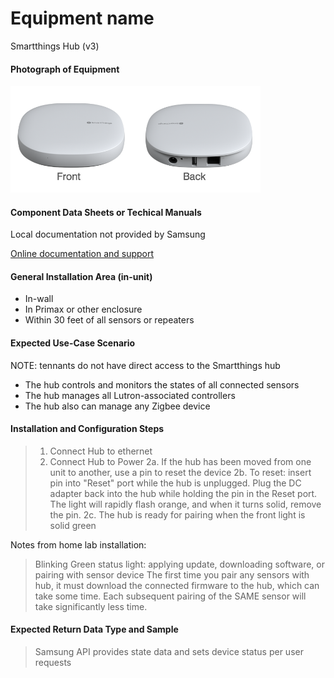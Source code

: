 # Equipment name
 
 Smartthings Hub (v3)

 #### Photograph of Equipment


 <img src="SmartThings-Hub-3rd-gen-pic-2.png" alt="ST Hub v3" width="400">

 #### Component Data Sheets or Techical Manuals
 
 Local documentation not provided by Samsung

 <a href="https://www.samsung.com/us/support/smart-home/smartthings/hubs/smartthings-hub/"> Online documentation and support</a>
 
 #### General Installation Area (in-unit)

 - In-wall  
 - In Primax or other enclosure
 - Within 30 feet of all sensors or repeaters

 #### Expected Use-Case Scenario

 NOTE: tennants do not have direct access to the Smartthings hub

 - The hub controls and monitors the states of all connected sensors
 - The hub manages all Lutron-associated controllers
 - The hub also can manage any Zigbee device



 #### Installation and Configuration Steps
 > 1. Connect Hub to ethernet
 > 2. Connect Hub to Power
 > 2a. If the hub has been moved from one unit to another, use a pin to reset the device
 > 2b. To reset: insert pin into "Reset" port while the hub is unplugged.  Plug the DC adapter back into the hub while holding the pin in the Reset port. The light will rapidly flash orange, and when it turns solid, remove the pin.
 > 2c. The hub is ready for pairing when the front light is solid green

 Notes from home lab installation:
 > Blinking Green status light: applying update, downloading software, or pairing with sensor device
 > The first time you pair any sensors with hub, it must download the connected firmware to the hub, which can take some time.  Each subsequent pairing of the SAME sensor will take significantly less time.

 #### Expected Return Data Type and Sample

 > Samsung API provides state data and sets device status per user requests  
 